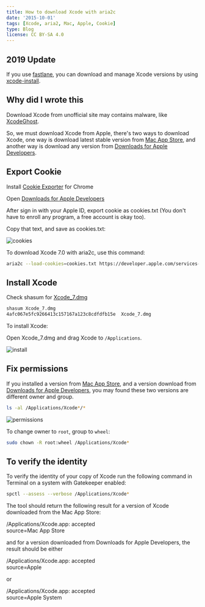 ```yaml
---
title: How to download Xcode with aria2c
date: '2015-10-01'
tags: [Xcode, aria2, Mac, Apple, Cookie]
type: Blog
license: CC BY-SA 4.0
---
```


## 2019 Update

If you use [fastlane](https://docs.fastlane.tools), you can download and manage Xcode versions by using [xcode-install](https://github.com/xcpretty/xcode-install).

## Why did I wrote this

Download Xcode from unofficial site may contains malware, like [XcodeGhost](http://researchcenter.paloaltonetworks.com/2015/09/novel-malware-xcodeghost-modifies-xcode-infects-apple-ios-apps-and-hits-app-store/).

So, we must download Xcode from Apple, there's two ways to download Xcode, one way is download latest stable version from [Mac App Store](https://itunes.apple.com/en/app/xcode/id497799835), and another way is download any version from [Downloads for Apple Developers](https://developer.apple.com/download/more/).

## Export Cookie

Install [Cookie Exporter](https://chrome.google.com/webstore/detail/cookiestxt/njabckikapfpffapmjgojcnbfjonfjfg) for Chrome

Open [Downloads for Apple Developers](https://developer.apple.com/downloads/)

After sign in with your Apple ID, export cookie as cookies.txt
(You don't have to enroll any program, a free account is okay too).

Copy that text, and save as cookies.txt:

![cookies](/static/images/cookies.webp)

To download Xcode 7.0 with aria2c, use this command:

```sh
aria2c --load-cookies=cookies.txt https://developer.apple.com/services-account/
```

## Install Xcode

Check shasum for [Xcode_7.dmg](http://adcdownload.apple.com/Developer_Tools/Xcode_7/Xcode_7.dmg
)

```sh
shasum Xcode_7.dmg
4afc067e5fc9266413c157167a123c8cdfdfb15e  Xcode_7.dmg
```

To install Xcode:

Open Xcode_7.dmg and drag Xcode to `/Applications`.

![install](/static/images/install.webp)

## Fix permissions

If you installed a version from [Mac App Store](https://itunes.apple.com/en/app/xcode/id497799835), and a version download from [Downloads for Apple Developers](https://developer.apple.com/download/more/), you may found these two versions are different owner and group.

```sh
ls -al /Applications/Xcode*/*
```

![permissions](/static/images/permissions.webp)

To change owner to `root`, group to `wheel`:

```sh
sudo chown -R root:wheel /Applications/Xcode*
```

## To verify the identity

To verify the identity of your copy of Xcode run the following command in Terminal on a system with Gatekeeper enabled:

```sh
spctl --assess --verbose /Applications/Xcode*
```

The tool should return the following result for a version of Xcode downloaded from the Mac App Store:

/Applications/Xcode.app: accepted  
source=Mac App Store

and for a version downloaded from Downloads for Apple Developers, the result should be either

/Applications/Xcode.app: accepted  
source=Apple

or

/Applications/Xcode.app: accepted  
source=Apple System


